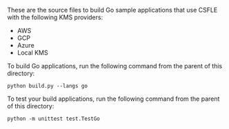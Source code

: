These are the source files to build Go sample
applications that use CSFLE with the following KMS providers:

- AWS
- GCP
- Azure
- Local KMS

To build Go applications, run the following command from the parent of this directory:

    python build.py --langs go

To test your build applications, run the following
command from the parent of this directory:

    python -m unittest test.TestGo
